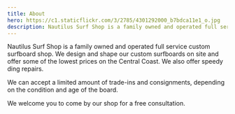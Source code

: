 ```yaml
---
title: About
hero: https://c1.staticflickr.com/3/2785/4301292000_b7bdca11e1_o.jpg
description: Nautilus Surf Shop is a family owned and operated full service custom surfboard shop. We design and shape our custom surf boards on site and offer some of the lowest prices on the Central Coast. We also offer speedy ding repairs.
---
```


Nautilus Surf Shop is a family owned and operated full service custom surfboard shop. We design and shape our custom surfboards on site and offer some of the lowest prices on the Central Coast. We also offer speedy ding repairs.

We can accept a limited amount of trade-ins and consignments, depending on the condition and age of the board.

We welcome you to come by our shop for a free consultation.  
